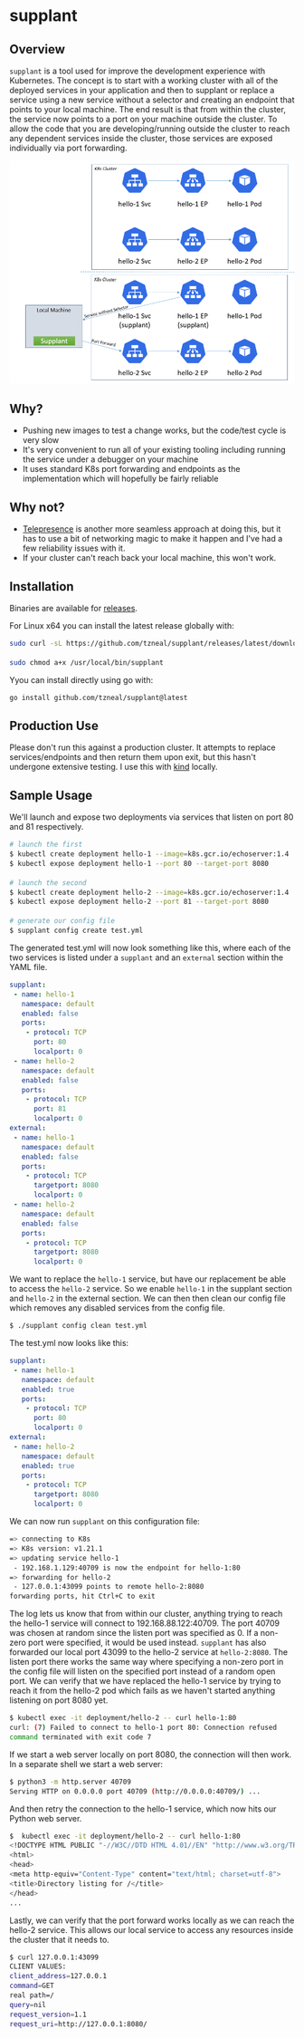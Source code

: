 # supplant

## Overview

`supplant` is a tool used for improve the development experience with Kubernetes. The concept is to start with a 
working cluster with all of the deployed services in your application and then to supplant or 
replace a service using a new service without a selector and creating an endpoint
that points to your local machine.  The end result is that from within the cluster, the service now points to a port
on your machine outside the cluster.  To allow the code that you are developing/running outside the cluster
to reach any dependent services inside the cluster, those services are exposed individually via port forwarding.


![supplant Diagram](./.images/supplant-diagram.png)

## Why?
- Pushing new images to test a change works, but the code/test cycle is very slow
- It's very convenient to run all of your existing tooling including running the service under a debugger on your machine
- It uses standard K8s port forwarding and endpoints as the implementation which will hopefully be fairly reliable

## Why not?
- [Telepresence](https://github.com/telepresenceio/telepresence) is another more seamless approach at doing this, but 
 it has to use a bit of networking magic to make it happen and I've had a few reliability issues with it.  
- If your cluster can't reach back your local machine, this won't work.

## Installation

Binaries are available for [releases](https://github.com/tzneal/supplant/releases).

For Linux x64 you can install the latest release globally with:
```bash
sudo curl -sL https://github.com/tzneal/supplant/releases/latest/download/supplant_linux_x86_64 -o /usr/local/bin/supplant

sudo chmod a+x /usr/local/bin/supplant
```

Yyou can install directly using go with:

```bash
go install github.com/tzneal/supplant@latest
```

## Production Use

Please don't run this against a production cluster.  It attempts to replace services/endpoints and then return them
upon exit, but this hasn't undergone extensive testing. I use this with [kind](https://kind.sigs.k8s.io/) locally.

## Sample Usage

We'll launch and expose two deployments via services that listen on port 80 and 81 respectively.
```bash
# launch the first
$ kubectl create deployment hello-1 --image=k8s.gcr.io/echoserver:1.4
$ kubectl expose deployment hello-1 --port 80 --target-port 8080

# launch the second
$ kubectl create deployment hello-2 --image=k8s.gcr.io/echoserver:1.4
$ kubectl expose deployment hello-2 --port 81 --target-port 8080

# generate our config file
$ supplant config create test.yml
```

The generated test.yml will now look something like this, where each of the two services is listed under a `supplant` and an `external` section
within the YAML file.

```yml
supplant:
 - name: hello-1
   namespace: default
   enabled: false
   ports:
    - protocol: TCP
      port: 80
      localport: 0
 - name: hello-2
   namespace: default
   enabled: false
   ports:
    - protocol: TCP
      port: 81
      localport: 0
external:
 - name: hello-1
   namespace: default
   enabled: false
   ports:
    - protocol: TCP
      targetport: 8080
      localport: 0
 - name: hello-2
   namespace: default
   enabled: false
   ports:
    - protocol: TCP
      targetport: 8080
      localport: 0
```

We want to replace the `hello-1` service, but have our replacement be able to access the `hello-2` service.  So we enable
`hello-1` in the supplant section and `hello-2` in the external section.  We can then then clean our config file which removes 
any disabled services from the config file.

```bash
$ ./supplant config clean test.yml
```

The test.yml now looks like this:
```yaml
supplant:
 - name: hello-1
   namespace: default
   enabled: true
   ports:
    - protocol: TCP
      port: 80
      localport: 0
external:
 - name: hello-2
   namespace: default
   enabled: true
   ports:
    - protocol: TCP
      targetport: 8080
      localport: 0
```

We can now run `supplant` on this configuration file:

```bash
=> connecting to K8s
=> K8s version: v1.21.1
=> updating service hello-1
 - 192.168.1.129:40709 is now the endpoint for hello-1:80
=> forwarding for hello-2
 - 127.0.0.1:43099 points to remote hello-2:8080
forwarding ports, hit Ctrl+C to exit
```

The log lets us know that from within our cluster, anything trying to reach the hello-1 service will connect to 192.168.88.122:40709. 
The port 40709 was chosen at random since the listen port was specified as 0.  If a non-zero port were specified, it would be used
instead. `supplant` has also forwarded our local port 43099 to the hello-2 service at `hello-2:8080`. The listen port there works
the same way where specifying a non-zero port in the config file will listen on the specified port instead of a random open port.
We can verify that we have replaced the hello-1 service  by trying to reach it from the hello-2 pod which fails as we haven't
started anything listening on port 8080 yet.

```bash
$ kubectl exec -it deployment/hello-2 -- curl hello-1:80
curl: (7) Failed to connect to hello-1 port 80: Connection refused
command terminated with exit code 7
```

If we start a web server locally on port 8080, the connection will then work. In a separate shell we start a web server:
```bash
$ python3 -m http.server 40709                           
Serving HTTP on 0.0.0.0 port 40709 (http://0.0.0.0:40709/) ...
```

And then retry the connection to the hello-1 service, which now hits our Python web server.
```bash
$  kubectl exec -it deployment/hello-2 -- curl hello-1:80
<!DOCTYPE HTML PUBLIC "-//W3C//DTD HTML 4.01//EN" "http://www.w3.org/TR/html4/strict.dtd">
<html>
<head>
<meta http-equiv="Content-Type" content="text/html; charset=utf-8">
<title>Directory listing for /</title>
</head>
...
```

Lastly, we can verify that the port forward works locally as we can reach the hello-2 service.  This allows our local 
service to access any resources inside the cluster that it needs to.
```bash
$ curl 127.0.0.1:43099
CLIENT VALUES:
client_address=127.0.0.1
command=GET
real path=/
query=nil
request_version=1.1
request_uri=http://127.0.0.1:8080/
```

